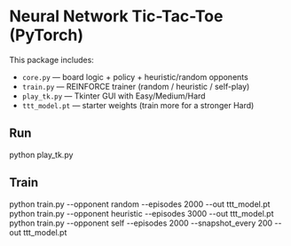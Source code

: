 # Neural Network Tic-Tac-Toe (PyTorch)

This package includes:
- `core.py` — board logic + policy + heuristic/random opponents
- `train.py` — REINFORCE trainer (random / heuristic / self-play)
- `play_tk.py` — Tkinter GUI with Easy/Medium/Hard
- `ttt_model.pt` — starter weights (train more for a stronger Hard)

## Run
python play_tk.py

## Train
python train.py --opponent random    --episodes 2000 --out ttt_model.pt
python train.py --opponent heuristic --episodes 3000 --out ttt_model.pt
python train.py --opponent self      --episodes 2000 --snapshot_every 200 --out ttt_model.pt

